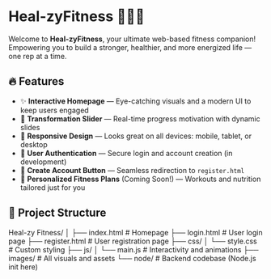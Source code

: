 # Heal-zyFitness 🏋️‍♂️💪

Welcome to **Heal-zyFitness**, your ultimate web-based fitness companion!  
Empowering you to build a stronger, healthier, and more energized life — one rep at a time.

## 🔥 Features

- ✨ **Interactive Homepage** — Eye-catching visuals and a modern UI to keep users engaged
- 📸 **Transformation Slider** — Real-time progress motivation with dynamic slides
- 📱 **Responsive Design** — Looks great on all devices: mobile, tablet, or desktop
- 🧠 **User Authentication** — Secure login and account creation (in development)
- 🔗 **Create Account Button** — Seamless redirection to `register.html`
- 🎯 **Personalized Fitness Plans** (Coming Soon!) — Workouts and nutrition tailored just for you

## 📁 Project Structure

Heal-zy Fitness/ │ ├── index.html # Homepage ├── login.html # User login page ├── register.html # User registration page ├── css/ │ └── style.css # Custom styling ├── js/ │ └── main.js # Interactivity and animations ├── images/ # All visuals and assets └── node/ # Backend codebase (Node.js init here)
